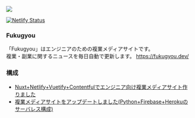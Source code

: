 <img src="https://fukugyou.dev/ogimage.png">

[![Netlify Status](https://api.netlify.com/api/v1/badges/4bd29a1d-21af-45d6-ab20-904abd937c83/deploy-status)](https://app.netlify.com/sites/fukugyou/deploys)

### Fukugyou
「Fukugyou」はエンジニアのための複業メディアサイトです。<br>
複業・副業に関するニュースを毎日自動で更新します。
https://fukugyou.dev/

### 構成
* [Nuxt+Netlify+Vuetify+Contentfulでエンジニア向け複業メディアサイト作りました](https://fukugyou.dev/posts/20190506/)
* [複業メディアサイトをアップデートしました(Python+Firebase+Herokuのサーバレス構成)](https://fukugyou.dev/posts/20190818/)